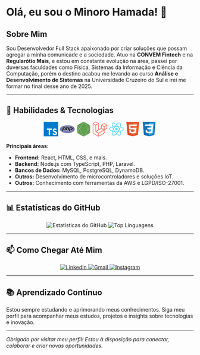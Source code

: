 # Olá, eu sou o Minoro Hamada! 👋

## Sobre Mim
Sou Desenvolvedor Full Stack apaixonado por criar soluções que possam agregar a minha comunicade e a sociedade. Atuo na **CONVEM Fintech** e na **Regularótio Mais**, e estou em constante evolução na área, passei por duversas faculdades como Física, Sistemas da Informação e Ciência da Computação, porém o destino acabou me levando ao curso **Análise e Desenvolvimento de Sistemas** na Universidade Cruzeiro do Sul e irei me formar no final desse ano de 2025.

---

## 🚀 Habilidades & Tecnologias

<div align="center">
  <!-- Principais linguagens -->
  <img height="40" src="https://raw.githubusercontent.com/devicons/devicon/master/icons/typescript/typescript-plain.svg">
  <img height="40" src="https://raw.githubusercontent.com/devicons/devicon/master/icons/php/php-original.svg">
  <!-- Frameworks e ferramentas -->
  <img height="40" src="https://raw.githubusercontent.com/devicons/devicon/master/icons/nodejs/nodejs-plain.svg">
  <img height="40" src="https://raw.githubusercontent.com/devicons/devicon/master/icons/laravel/laravel-original.svg">
  <img height="40" src="https://raw.githubusercontent.com/devicons/devicon/master/icons/react/react-original.svg">
  <!-- Outras tecnologias -->
  <img height="40" src="https://raw.githubusercontent.com/devicons/devicon/master/icons/html5/html5-original.svg">
  <img height="40" src="https://raw.githubusercontent.com/devicons/devicon/master/icons/css3/css3-original.svg">
</div>

**Principais áreas:**
- **Frontend:** React, HTML, CSS, e mais.
- **Backend:** Node.js com TypeScript, PHP, Laravel.
- **Bancos de Dados:** MySQL, PostgreSQL, DynamoDB.
- **Outros:** Desenvolvimento de microcontroladores e soluções IoT.
- **Outros:** Conhecimento com ferramentas da AWS e LGPD/ISO-27001.

---

## 📊 Estatísticas do GitHub

<div align="center">
  <img src="https://github-readme-stats.vercel.app/api?username=hamada-minoro&show_icons=true&theme=dracula" alt="Estatísticas do GitHub"/>
  <img src="https://github-readme-stats.vercel.app/api/top-langs/?username=hamada-minoro&layout=compact&theme=dracula" alt="Top Linguagens"/>
</div>

---


## 📫 Como Chegar Até Mim

<div align="center">
  <a href="https://www.linkedin.com/in/minoro-hamada" target="_blank">
    <img src="https://img.shields.io/badge/-LinkedIn-%230077B5?style=for-the-badge&logo=linkedin&logoColor=white" alt="LinkedIn"/>
  </a>
  <a href="mailto:hamada.minoro.08@gmail.com" target="_blank">
    <img src="https://img.shields.io/badge/-Gmail-%23333?style=for-the-badge&logo=gmail&logoColor=white" alt="Gmail"/>
  </a>
  <a href="https://instagram.com/hminoro/" target="_blank">
    <img src="https://img.shields.io/badge/-Instagram-%23E4405F?style=for-the-badge&logo=instagram&logoColor=white" alt="Instagram"/>
  </a>
</div>

---

## 📚 Aprendizado Contínuo
Estou sempre estudando e aprimorando meus conhecimentos. Siga meu perfil para acompanhar meus estudos, projetos e insights sobre tecnologias e inovação.

---

*Obrigado por visitar meu perfil! Estou à disposição para conectar, colaborar e criar novas oportunidades.*
